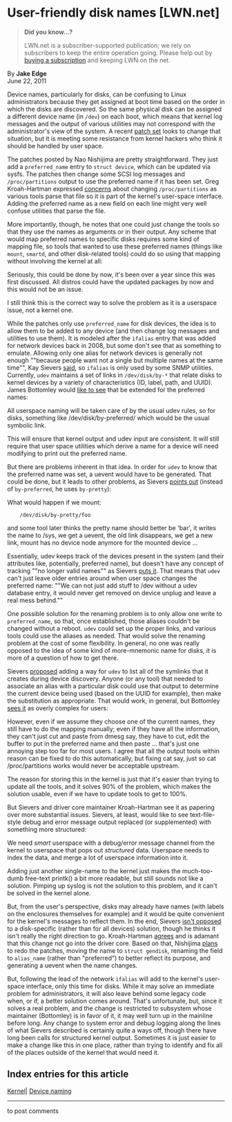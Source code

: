# User-friendly disk names [LWN.net]

> **Did you know...?**
> 
> LWN.net is a subscriber-supported publication; we rely on subscribers to keep the entire operation going. Please help out by [buying a subscription](/Promo/nst-nag4/subscribe) and keeping LWN on the net. 

By **Jake Edge**  
June 22, 2011 

Device names, particularly for disks, can be confusing to Linux administrators because they get assigned at boot time based on the order in which the disks are discovered. So the same physical disk can be assigned a different device name (in `/dev`) on each boot, which means that kernel log messages and the output of various utilities may not correspond with the administrator's view of the system. A recent [patch set](/Articles/447526/) looks to change that situation, but it is meeting some resistance from kernel hackers who think it should be handled by user space. 

The patches posted by Nao Nishijima are pretty straightforward. They just add a `preferred_name` entry to `struct device`, which can be updated via sysfs. The patches then change some SCSI log messages and `/proc/partitions` output to use the preferred name if it has been set. Greg Kroah-Hartman expressed [concerns](/Articles/448652/) about changing `/proc/partitions` as various tools parse that file so it is part of the kernel's user-space interface. Adding the preferred name as a new field on each line might very well confuse utilities that parse the file. 

More importantly, though, he notes that one could just change the tools so that they use the names as arguments or in their output. Any scheme that would map preferred names to specific disks requires some kind of mapping file, so tools that wanted to use these preferred names (things like `mount`, `smartd`, and other disk-related tools) could do so using that mapping without involving the kernel at all: 

Seriously, this could be done by now, it's been over a year since this was first discussed. All distros could have the updated packages by now and this would not be an issue. 

I still think this is the correct way to solve the problem as it is a userspace issue, not a kernel one. 

While the patches only use `preferred_name` for disk devices, the idea is to allow them to be added to any device (and then change log messages and utilities to use them). It is modeled after the `ifalias` entry that was added for network devices back in 2008, but some don't see that as something to emulate. Allowing only one alias for network devices is generally not enough ""because people want not a single but multiple names at the same time"", Kay Sievers [said](/Articles/448708/), so `ifalias` is only used by some SNMP utilities. Currently, `udev` maintains a set of links in `/dev/disk/by-*` that relate disks to kernel devices by a variety of characteristics (ID, label, path, and UUID). James Bottomley would [like to see](/Articles/448672/) that be extended for the preferred names: 

All userspace naming will be taken care of by the usual udev rules, so for disks, something like /dev/disk/by-preferred/<fred> which would be the usual symbolic link. 

This will ensure that kernel output and udev input are consistent. It will still require that user space utilities which derive a name for a device will need modifying to print out the preferred name. 

But there are problems inherent in that idea. In order for `udev` to know that the preferred name was set, a uevent would have to be generated. That could be done, but it leads to other problems, as Sievers [points out](/Articles/448673/) (instead of `by-preferred`, he uses `by-pretty`): 

What would happen if we mount:  

    
    
        /dev/disk/by-pretty/foo
    

and some tool later thinks the pretty name should better be 'bar', it writes the name to /sys, we get a uevent, the old link disappears, we get a new link, mount has no device node anymore for the mounted device ... 

Essentially, udev keeps track of the devices present in the system (and their attributes like, potentially, preferred name), but doesn't have any concept of tracking ""no longer valid names"" as Sievers [puts it](/Articles/448675/). That means that `udev` can't just leave older entries around when user space changes the preferred name: ""We can not just add stuff to /dev without a udev database entry, it would never get removed on device unplug and leave a real mess behind."" 

One possible solution for the renaming problem is to only allow one write to `preferred_name`, so that, once established, those aliases couldn't be changed without a reboot. `udev` could set up the proper links, and various tools could use the aliases as needed. That would solve the renaming problem at the cost of some flexibility. In general, no one was really opposed to the idea of some kind of more-mnemonic name for disks, it is more of a question of how to get there. 

Sievers [proposed](/Articles/448684/) adding a way for `udev` to list all of the symlinks that it creates during device discovery. Anyone (or any tool) that needed to associate an alias with a particular disk could use that output to determine the current device being used (based on the UUID for example), then make the substitution as appropriate. That would work, in general, but Bottomley [sees it](/Articles/448685/) as overly complex for users: 

However, even if we assume they choose one of the current names, they still have to do the mapping manually; even if they have all the information, they can't just cut and paste from dmesg say, they have to cut, edit the buffer to put in the preferred name and then paste ... that's just one annoying step too far for most users. I agree that all the output tools within reason can be fixed to do this automatically, but fixing cat say, just so cat /proc/partitions works would never be acceptable upstream. 

The reason for storing this in the kernel is just that it's easier than trying to update all the tools, and it solves 90% of the problem, which makes the solution usable, even if we have to update tools to get to 100%. 

But Sievers and driver core maintainer Kroah-Hartman see it as papering over more substantial issues. Sievers, at least, would like to see text-file-style debug and error message output replaced (or supplemented) with something more structured: 

We need _smart_ userspace with a debug/error message channel from the kernel to userspace that pops out _structured_ data. Userspace needs to index the data, and merge a lot of userspace information into it. 

Adding just another single-name to the kernel just makes the much-too-dumb free-text printk() a bit more readable, but still sounds not like a solution. Pimping up syslog is not the solution to this problem, and it can't be solved in the kernel alone. 

But, from the user's perspective, disks may already have names (with labels on the enclosures themselves for example) and it would be quite convenient for the kernel's messages to reflect them. In the end, Sievers [isn't opposed](/Articles/448688/) to a disk-specific (rather than for all devices) solution, though he thinks it isn't really the right direction to go. Kroah-Hartman [agrees](/Articles/448689/) and is adamant that this change not go into the driver core. Based on that, Nishijima [plans](/Articles/448690/) to redo the patches, moving the name to `struct gendisk`, renaming the field to `alias_name` (rather than "preferred") to better reflect its purpose, and generating a uevent when the name changes. 

But, following the lead of the network `ifalias` will add to the kernel's user-space interface, only this time for disks. While it may solve an immediate problem for administrators, it will also leave behind some legacy code when, or if, a better solution comes around. That's unfortunate, but, since it solves a real problem, and the change is restricted to subsystem whose maintainer (Bottomley) is in favor of it, it may well turn up in the mainline before long. Any change to system error and debug logging along the lines of what Sievers described is certainly quite a ways off, though there have long been calls for structured kernel output. Sometimes it is just easier to make a change like this in one place, rather than trying to identify and fix all of the places outside of the kernel that would need it. 

  
Index entries for this article  
---  
[Kernel](/Kernel/Index)| [Device naming](/Kernel/Index#Device_naming)  
  


* * *

to post comments 
